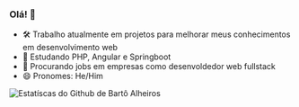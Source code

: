 ### Olá! 👋
- 🛠 Trabalho atualmente em projetos para melhorar meus conhecimentos em desenvolvimento web
- 🌱 Estudando PHP, Angular e Springboot
- 👯 Procurando jobs em empresas como desenvoldedor web fullstack
- 😄 Pronomes: He/Him

<img src="https://camo.githubusercontent.com/19a888c81ffb0d1d16443defc7e7559f8909ae850e8ec1d527650b37f065daa4/68747470733a2f2f6769746875622d726561646d652d73746174732e76657263656c2e6170702f6170693f757365726e616d653d616e7572616768617a72612673686f775f69636f6e733d74727565267468656d653d7472616e73706172656e74" alt="Estatíscas do Github de Bartô Alheiros" data-canonical-src="https://github-readme-stats.vercel.app/api?username=BartoAlheiros&amp;show_icons=true&amp;theme=transparent" style="max-width: 100%;">

